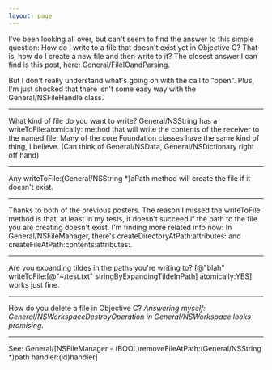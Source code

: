 ```yaml
---
layout: page
---
```


I've been looking all over, but can't seem to find the answer to this simple question: How do I write to a file that doesn't exist yet in Objective C?  That is, how do I create a new file and then write to it?  The closest answer I can find is this post, here: General/FileIOandParsing.

But I don't really understand what's going on with the call to "open".  Plus, I'm just shocked that there isn't some easy way with the General/NSFileHandle class.

----

What kind of file do you want to write?  General/NSString has a writeToFile:atomically: method that will write the contents of the receiver to the named file.  Many of the core Foundation classes have the same kind of thing, I believe. (Can think of General/NSData, General/NSDictionary right off hand)

----

Any     writeToFile:(General/NSString *)aPath method will create the file if it doesn't exist.

----

Thanks to both of the previous posters. The reason I missed the writeToFile method is that, at least in my tests, it doesn't succeed if the path to the file you are creating doesn't exist.  I'm finding more related info now: In General/NSFileManager, there's createDirectoryAtPath:attributes: and createFileAtPath:contents:attributes:.

----

Are you expanding tildes in the paths you're writing to?     [@"blah" writeToFile:[@"~/test.txt" stringByExpandingTildeInPath] atomically:YES] works just fine.

----

How do you delete a file in Objective C? *Answering myself: General/NSWorkspaceDestroyOperation in General/NSWorkspace looks promising.*

----

See: General/[NSFileManager - (BOOL)removeFileAtPath:(General/NSString *)path handler:(id)handler]